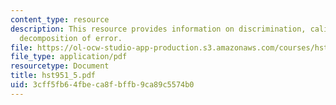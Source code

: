 ```yaml
---
content_type: resource
description: This resource provides information on discrimination, calibration and
  decomposition of error.
file: https://ol-ocw-studio-app-production.s3.amazonaws.com/courses/hst-951j-medical-decision-support-fall-2005/3cff5fb64fbeca8fbffb9ca89c5574b0_hst951_5.pdf
file_type: application/pdf
resourcetype: Document
title: hst951_5.pdf
uid: 3cff5fb6-4fbe-ca8f-bffb-9ca89c5574b0
---
```

